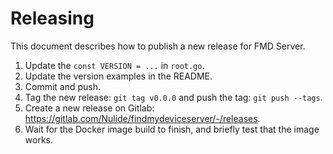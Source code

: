 # Releasing

This document describes how to publish a new release for FMD Server.

1. Update the `const VERSION = ...` in `root.go`.
1. Update the version examples in the README.
1. Commit and push.
1. Tag the new release: `git tag v0.0.0` and push the tag: `git push --tags`.
1. Create a new release on Gitlab: https://gitlab.com/Nulide/findmydeviceserver/-/releases.
1. Wait for the Docker image build to finish, and briefly test that the image works.
